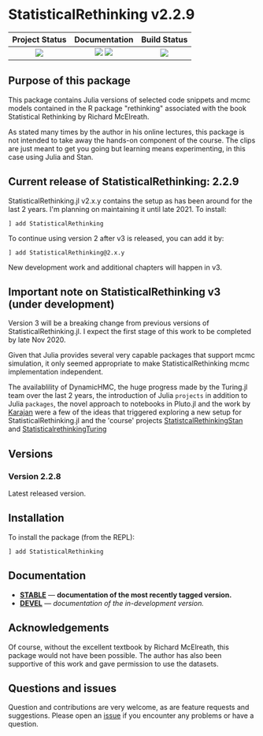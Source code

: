 # StatisticalRethinking v2.2.9


| **Project Status**                                                               |  **Documentation**                                                               | **Build Status**                                                                                |
|:-------------------------------------------------------------------------------:|:-------------------------------------------------------------------------------:|:-----------------------------------------------------------------------------------------------:|
|![][project-status-img] | [![][docs-stable-img]][docs-stable-url] [![][docs-dev-img]][docs-dev-url] | [![][travis-img]][travis-url] |

## Purpose of this package

This package contains Julia versions of selected code snippets and mcmc models contained in the R package "rethinking" associated with the book Statistical Rethinking by Richard McElreath.

As stated many times by the author in his online lectures, this package is not intended to take away the hands-on component of the course. The clips are just meant to get you going but learning means experimenting, in this case using Julia and Stan.

## Current release of StatisticalRethinking: 2.2.9

StatisticalRethinking.jl v2.x.y contains the setup as has been around for the last 2 years. I'm planning on maintaining it until late 2021. To install:
```
] add StatisticalRethinking
```

To continue using version 2 after v3 is released, you can add it by:
```
] add StatisticalRethinking@2.x.y
```
New development work and additional chapters will happen in v3.

## Important note on StatisticalRethinking v3 (under development)

Version 3 will be a breaking change from previous versions of StatisticalRethinking.jl. I expect the first stage of this work to be completed by late Nov 2020.

Given that Julia provides several very capable packages that support mcmc simulation, it only seemed appropriate to make StatisticalRethinking mcmc implementation independent.

The availablility of DynamicHMC, the huge progress made by the Turing.jl team over the last 2 years, the introduction of Julia `projects` in addition to Julia `packages`, the novel approach to notebooks in Pluto.jl and the work by [Karajan](https://github.com/karajan9/statisticalrethinking) were a few of the ideas that triggered exploring a new setup for StatisticalRethinking.jl and the 'course' projects [StatistcalRethinkingStan](https://github.com/StatisticalRethinkingJulia/StatisticalRethinkingStan.jl) and [StatisticalrethinkingTuring](https://github.com/StatisticalRethinkingJulia/StatisticalRethinkingTuring.jl)

## Versions

### Version 2.2.8

Latest released version. 

## Installation

To install the package (from the REPL):

```
] add StatisticalRethinking
```

## Documentation

- [**STABLE**][docs-stable-url] &mdash; **documentation of the most recently tagged version.**
- [**DEVEL**][docs-dev-url] &mdash; *documentation of the in-development version.*

## Acknowledgements

Of course, without the excellent textbook by Richard McElreath, this package would not have been possible. The author has also been supportive of this work and gave permission to use the datasets.

## Questions and issues

Question and contributions are very welcome, as are feature requests and suggestions. Please open an [issue][issues-url] if you encounter any problems or have a question.

[docs-dev-img]: https://img.shields.io/badge/docs-dev-blue.svg
[docs-dev-url]: https://statisticalrethinkingjulia.github.io/StatisticalRethinking.jl/latest

[docs-stable-img]: https://img.shields.io/badge/docs-stable-blue.svg
[docs-stable-url]: https://statisticalrethinkingjulia.github.io/StatisticalRethinking.jl/stable

[travis-img]: https://travis-ci.com/StatisticalRethinkingJulia/StatisticalRethinking.jl.svg?branch=master
[travis-url]: https://travis-ci.com/StatisticalRethinkingJulia/StatisticalRethinking.jl

[codecov-img]: https://codecov.io/gh/StatisticalRethinkingJulia/StatisticalRethinking.jl/branch/master/graph/badge.svg
[codecov-url]: https://codecov.io/gh/StatisticalRethinkingJulia/StatisticalRethinking.jl

[issues-url]: https://github.com/StatisticalRethinkingJulia/StatisticalRethinking.jl/issues

[project-status-img]: https://img.shields.io/badge/lifecycle-wip-orange.svg

